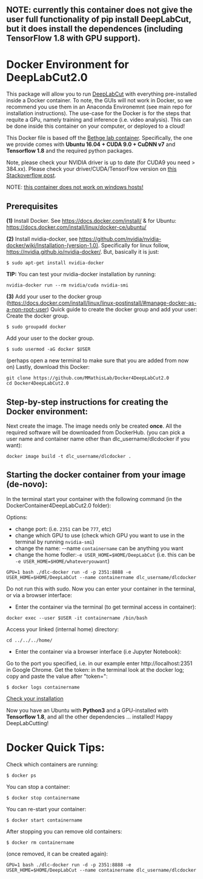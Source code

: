 ## NOTE: currently this container does not give the user full functionality of pip install DeepLabCut, but it does install the dependences (including TensorFlow 1.8 with GPU support). 

# Docker Environment for DeepLabCut2.0

This package will allow you to run [DeepLabCut](https://github.com/AlexEMG/DeepLabCut) with everything pre-installed inside a Docker container. To note, the GUIs will not work in Docker, so we recommend you use them in an Anaconda Environemnt (see main repo for installation instructions). The use-case for the Docker is for the steps that requite a GPu, namely training and inference (i.e. video analysis). This can be done inside this container on your computer, or deployed to a cloud!

This Docker file is based off the [Bethge lab container](https://github.com/bethgelab/docker). Specifically, the one we provide comes with **Ubuntu 16.04 + CUDA 9.0 + CuDNN v7** and **Tensorflow 1.8** and the required python packages. 

Note, please check your NVIDIA driver is up to date (for CUDA9 you need > 384.xx).  Please check your driver/CUDA/TensorFlow version on [this Stackoverflow post](https://stackoverflow.com/questions/30820513/what-is-the-correct-version-of-cuda-for-my-nvidia-driver/30820690#30820690).


NOTE: [this container does not work on windows hosts!](https://github.com/NVIDIA/nvidia-docker/issues/43)

## Prerequisites

**(1)** Install Docker. See https://docs.docker.com/install/ & for Ubuntu: https://docs.docker.com/install/linux/docker-ce/ubuntu/

**(2)** Install nvidia-docker, see https://github.com/nvidia/nvidia-docker/wiki/Installation-(version-1.0). Specifically for linux follow, https://nvidia.github.io/nvidia-docker/.
But, basically it is just: 

    $ sudo apt-get install nvidia-docker
    
**TIP:**
You can test your nvidia-docker installation by running:
```
nvidia-docker run --rm nvidia/cuda nvidia-smi
```
**(3)** Add your user to the docker group (https://docs.docker.com/install/linux/linux-postinstall/#manage-docker-as-a-non-root-user)
Quick guide  to create the docker group and add your user: 
Create the docker group.

    $ sudo groupadd docker
Add your user to the docker group.

    $ sudo usermod -aG docker $USER

(perhaps open a new terminal to make sure that you are added from now on)
Lastly, download this Docker: 
```
git clone https://github.com/MMathisLab/Docker4DeepLabCut2.0
cd Docker4DeepLabCut2.0
```

## Step-by-step instructions for creating the Docker environment:

Next create the image. The image needs only be created **once**. All the required software will be downloaded from DockerHub. (you can pick a user name and container name other than dlc_username/dlcdocker if you want):
```
docker image build -t dlc_username/dlcdocker .
```

## Starting the docker container from your image (de-novo):

In the terminal start your container with the following command (in the DockerContainer4DeepLabCut2.0 folder):

Options: 
- change port: (i.e. ``2351`` can be ``777``, etc)
- change which GPU to use (check which GPU you want to use in the terminal by running ``nvidia-smi``)
- change the name: --name ``containername``  can be anything you want
- change the home fodler:``-e USER_HOME=$HOME/DeepLabCut``  (i.e. this can be ``-e USER_HOME=$HOME/whateveryouwant``)

```
GPU=1 bash ./dlc-docker run -d -p 2351:8888 -e USER_HOME=$HOME/DeepLabCut --name containername dlc_username/dlcdocker
```
Do not run this with sudo. Now you can enter your container in the terminal, or via a browser interface: 

 - Enter the container via the terminal (to get terminal access in container):
```
docker exec --user $USER -it containername /bin/bash
```
Access your linked (internal home) directory:
```
cd ../../../home/
```
- Enter the container via a browser interface (i.e Jupyter Notebook):

Go to the port you specified, i.e. in our example enter http://localhost:2351 in Google Chrome.
Get the token: in the terminal look at the docker log; copy and paste the value after "token=":

    $ docker logs containername 
  

[Check your installation](/checkTFversion_and_GPU.ipynb)

Now you have an Ubuntu with **Python3** and a GPU-installed with **Tensorflow 1.8**, and all the other dependencies ... installed! Happy DeepLabCutting! 



# Docker Quick Tips:
Check which containers are running:

    $ docker ps 
You can stop a container: 

    $ docker stop containername 

You can re-start your container:

    $ docker start containername

After stopping you can remove old containers: 

    $ docker rm containername

(once removed, it can be created again): 
```
GPU=1 bash ./dlc-docker run -d -p 2351:8888 -e USER_HOME=$HOME/DeepLabCut --name containername dlc_username/dlcdocker
```
